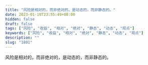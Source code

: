 ```yaml
---
title: "风险是相对的，而非绝对的，是动态的，而非静态的。"
date: 2023-01-18T23:55:49+08:00
hidden: false
draft: false
tags: ["风险", "收益", "相对", "绝对", "静态", "动态", "观点"]
keywords: ["风险", "收益", "相对", "绝对", "静态", "动态", "观点"]
description: ""
slug: "1801"
---
```


风险是相对的，而非绝对的，是动态的，而非静态的。
